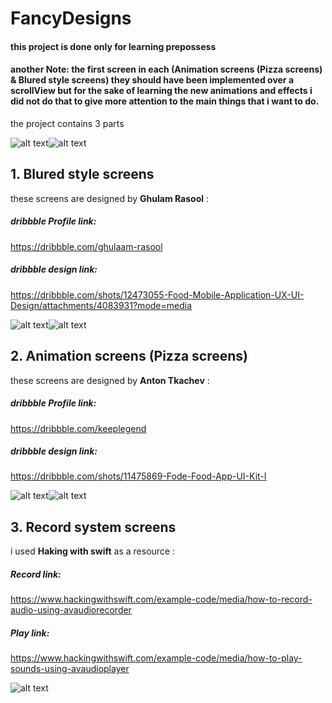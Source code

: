 # FancyDesigns
#### this project is done only for learning prepossess 
#### another Note: the first screen in each (Animation screens (Pizza screens) & Blured style screens) they should have been implemented over a scrollView but for the sake of learning the new animations and effects i did not do that to give more attention to the main things that i want to do.
the project contains 3 parts 

![alt text](https://github.com/Zeglaty/FancyDesigns/blob/master/ScreenShots/Screen%20Shot%201.png)![alt text](https://github.com/Zeglaty/FancyDesigns/blob/master/CellColorPhotoBased/Assets.xcassets/fin.imageset/fin.png)

## 1. Blured style screens
these screens are designed by **Ghulam Rasool** :

##### dribbble Profile link:
https://dribbble.com/ghulaam-rasool
##### dribbble design link:
https://dribbble.com/shots/12473055-Food-Mobile-Application-UX-UI-Design/attachments/4083931?mode=media

![alt text](https://github.com/Zeglaty/FancyDesigns/blob/master/ScreenShots/Screen%20Shot%202.png)![alt text](https://github.com/Zeglaty/FancyDesigns/blob/master/ScreenShots/Screen%20Shot%205.png)


## 2. Animation screens (Pizza screens)
these screens are designed by **Anton Tkachev** :

##### dribbble Profile link:
https://dribbble.com/keeplegend
##### dribbble design link:
https://dribbble.com/shots/11475869-Fode-Food-App-UI-Kit-I

![alt text](https://github.com/Zeglaty/FancyDesigns/blob/master/ScreenShots/Screen%20Shot%203.png)![alt text](https://github.com/Zeglaty/FancyDesigns/blob/master/ScreenShots/Screen%20Shot%206.png)


## 3. Record system screens
i used **Haking with swift** as a resource  :

##### Record link:
https://www.hackingwithswift.com/example-code/media/how-to-record-audio-using-avaudiorecorder
##### Play link:
https://www.hackingwithswift.com/example-code/media/how-to-play-sounds-using-avaudioplayer

![alt text](https://github.com/Zeglaty/FancyDesigns/blob/master/ScreenShots/Screen%20Shot%204.png)


